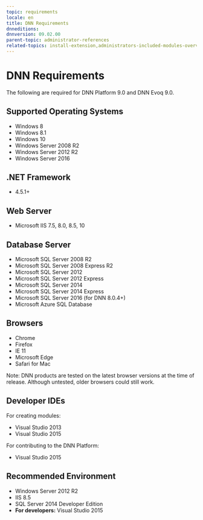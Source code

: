 ```yaml
---
topic: requirements
locale: en
title: DNN Requirements
dnneditions: 
dnnversion: 09.02.00
parent-topic: administrator-references
related-topics: install-extension,administrators-included-modules-overview,product-versions,dnn-overview,control-bar-to-persona-bar,persona-bar-by-role,providers,dnn-license,DNN-security,more-resources,set-up-dnn
---
```


# DNN Requirements

The following are required for DNN Platform 9.0 and DNN Evoq 9.0.

## Supported Operating Systems

*   Windows 8
*   Windows 8.1
*   Windows 10
*   Windows Server 2008 R2
*   Windows Server 2012 R2
*   Windows Server 2016

## .NET Framework

*   4.5.1+

## Web Server

*   Microsoft IIS 7.5, 8.0, 8.5, 10

## Database Server

*   Microsoft SQL Server 2008 R2
*   Microsoft SQL Server 2008 Express R2
*   Microsoft SQL Server 2012
*   Microsoft SQL Server 2012 Express
*   Microsoft SQL Server 2014
*   Microsoft SQL Server 2014 Express
*   Microsoft SQL Server 2016 (for DNN 8.0.4+)
*   Microsoft Azure SQL Database

## Browsers

*   Chrome
*   Firefox
*   IE 11
*   Microsoft Edge
*   Safari for Mac

Note: DNN products are tested on the latest browser versions at the time of release. Although untested, older browsers could still work.

## Developer IDEs

For creating modules:

*   Visual Studio 2013
*   Visual Studio 2015

For contributing to the DNN Platform:

*   Visual Studio 2015

## Recommended Environment

*   Windows Server 2012 R2
*   IIS 8.5
*   SQL Server 2014 Developer Edition
*   **For developers:** Visual Studio 2015